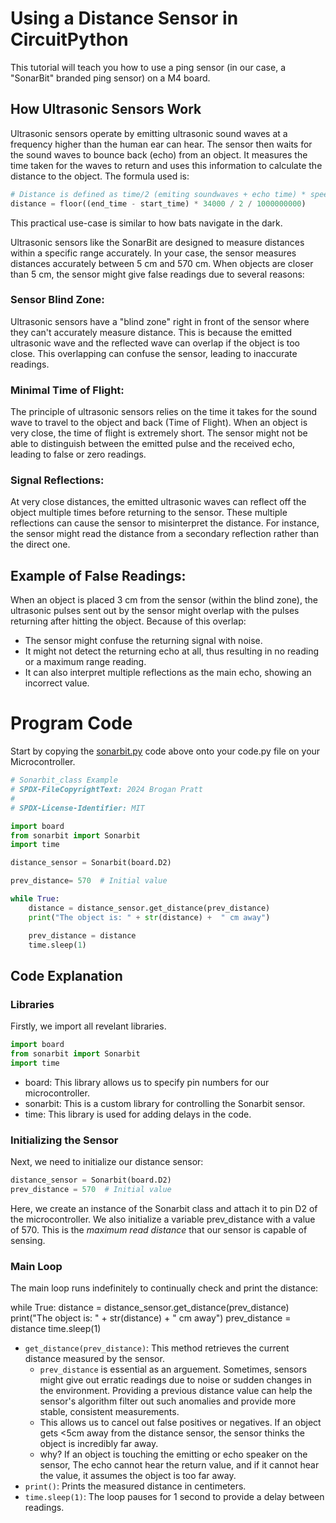 # Using a Distance Sensor in CircuitPython

This tutorial will teach you how to use a ping sensor (in our case, a "SonarBit" branded ping sensor) on a M4 board. 

## How Ultrasonic Sensors Work

Ultrasonic sensors operate by emitting ultrasonic sound waves at a frequency higher than the human ear can hear. The sensor then waits for the sound waves to bounce back (echo) from an object. It measures the time taken for the waves to return and uses this information to calculate the distance to the object. The formula used is:

```python
# Distance is defined as time/2 (emiting soundwaves + echo time) * speed of sound (34000 cm/s)
distance = floor((end_time - start_time) * 34000 / 2 / 1000000000)
```

This practical use-case is similar to how bats navigate in the dark.

Ultrasonic sensors like the SonarBit are designed to measure distances within a specific range accurately. In your case, the sensor measures distances accurately between 5 cm and 570 cm. When objects are closer than 5 cm, the sensor might give false readings due to several reasons:

### Sensor Blind Zone:
Ultrasonic sensors have a "blind zone" right in front of the sensor where they can't accurately measure distance. This is because the emitted ultrasonic wave and the reflected wave can overlap if the object is too close. This overlapping can confuse the sensor, leading to inaccurate readings.

### Minimal Time of Flight:
The principle of ultrasonic sensors relies on the time it takes for the sound wave to travel to the object and back (Time of Flight). When an object is very close, the time of flight is extremely short. The sensor might not be able to distinguish between the emitted pulse and the received echo, leading to false or zero readings.

### Signal Reflections:
At very close distances, the emitted ultrasonic waves can reflect off the object multiple times before returning to the sensor. These multiple reflections can cause the sensor to misinterpret the distance. For instance, the sensor might read the distance from a secondary reflection rather than the direct one.

## Example of False Readings:

When an object is placed 3 cm from the sensor (within the blind zone), the ultrasonic pulses sent out by the sensor might overlap with the pulses returning after hitting the object. Because of this overlap:

* The sensor might confuse the returning signal with noise.
* It might not detect the returning echo at all, thus resulting in no reading or a maximum range reading.
* It can also interpret multiple reflections as the main echo, showing an incorrect value.

# Program Code
Start by copying the [sonarbit.py](sonarbit_example.py) code above onto your code.py file on your Microcontroller. 

```python
# Sonarbit_class Example
# SPDX-FileCopyrightText: 2024 Brogan Pratt
#
# SPDX-License-Identifier: MIT

import board
from sonarbit import Sonarbit
import time

distance_sensor = Sonarbit(board.D2)

prev_distance= 570  # Initial value

while True:
    distance = distance_sensor.get_distance(prev_distance)
    print("The object is: " + str(distance) +  " cm away")

    prev_distance = distance
    time.sleep(1)

```

## Code Explanation


### Libraries
Firstly, we import all revelant libraries. 

```python
import board
from sonarbit import Sonarbit
import time
```

* board: This library allows us to specify pin numbers for our microcontroller.
* sonarbit: This is a custom library for controlling the Sonarbit sensor.
* time: This library is used for adding delays in the code.

### Initializing the Sensor

Next, we need to initialize our distance sensor:
```python
distance_sensor = Sonarbit(board.D2)
prev_distance = 570  # Initial value
```
Here, we create an instance of the Sonarbit class and attach it to pin D2 of the microcontroller. We also initialize a variable prev_distance with a value of 570. This is the *maximum read distance* that our sensor is capable of sensing. 

### Main Loop

The main loop runs indefinitely to continually check and print the distance:

while True:
    distance = distance_sensor.get_distance(prev_distance)
    print("The object is: " + str(distance) + " cm away")
    prev_distance = distance
    time.sleep(1)

* `get_distance(prev_distance)`: This method retrieves the current distance measured by the sensor. 
    * `prev_distance` is essential as an arguement. Sometimes, sensors might give out erratic readings due to noise or sudden changes in the environment. Providing a previous distance value can help the sensor's algorithm filter out such anomalies and provide more stable, consistent measurements.
    * This allows us to cancel out false positives or negatives. If an object gets <5cm away from the distance sensor, the sensor thinks the object is incredibly far away. 
    * why? If an object is touching the emitting or echo speaker on the sensor, The echo cannot hear the return value, and if it cannot hear the value, it assumes the object is too far away. 
* `print()`: Prints the measured distance in centimeters.
* `time.sleep(1)`: The loop pauses for 1 second to provide a delay between readings.

